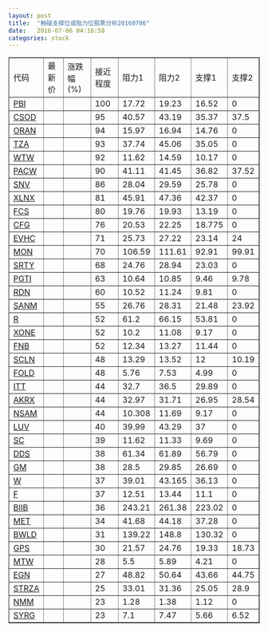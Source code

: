 ```yaml
---
layout: post
title:  "触碰支撑位或阻力位股票分析20160706"
date:   2016-07-06 04:16:58
categories: stock
---
```

<script type="text/javascript">
var stockList = []
stockList.push('gb_pbi');
stockList.push('gb_csod');
stockList.push('gb_oran');
stockList.push('gb_tza');
stockList.push('gb_wtw');
stockList.push('gb_pacw');
stockList.push('gb_snv');
stockList.push('gb_xlnx');
stockList.push('gb_fcs');
stockList.push('gb_cfg');
stockList.push('gb_evhc');
stockList.push('gb_mon');
stockList.push('gb_srty');
stockList.push('gb_pgti');
stockList.push('gb_rdn');
stockList.push('gb_sanm');
stockList.push('gb_r');
stockList.push('gb_xone');
stockList.push('gb_fnb');
stockList.push('gb_scln');
stockList.push('gb_fold');
stockList.push('gb_itt');
stockList.push('gb_akrx');
stockList.push('gb_nsam');
stockList.push('gb_luv');
stockList.push('gb_sc');
stockList.push('gb_dds');
stockList.push('gb_gm');
stockList.push('gb_w');
stockList.push('gb_f');
stockList.push('gb_biib');
stockList.push('gb_met');
stockList.push('gb_bwld');
stockList.push('gb_gps');
stockList.push('gb_mtw');
stockList.push('gb_egn');
stockList.push('gb_strza');
stockList.push('gb_nmm');
stockList.push('gb_syrg');
</script>
<table border="1">
 <tr>
 <td>代码</td>
 <td>最新价</td>
 <td>涨跌幅(%)</td>
 <td>接近程度</td>
 <td>阻力1</td>
 <td>阻力2</td>
 <td>支撑1</td>
 <td>支撑2</td>
</tr>
  <tr id="pbi" class="red">
  <td><a href="http://stock.finance.sina.com.cn/usstock/quotes/PBI.html" target="_blank">PBI</a></td><td></td><td></td><td>100</td><td>17.72</td><td>19.23</td><td>16.52</td><td>0</td></tr>
  <tr id="csod" class="green">
  <td><a href="http://stock.finance.sina.com.cn/usstock/quotes/CSOD.html" target="_blank">CSOD</a></td><td></td><td></td><td>95</td><td>40.57</td><td>43.19</td><td>35.37</td><td>37.5</td></tr>
  <tr id="oran" class="red">
  <td><a href="http://stock.finance.sina.com.cn/usstock/quotes/ORAN.html" target="_blank">ORAN</a></td><td></td><td></td><td>94</td><td>15.97</td><td>16.94</td><td>14.76</td><td>0</td></tr>
  <tr id="tza" class="red">
  <td><a href="http://stock.finance.sina.com.cn/usstock/quotes/TZA.html" target="_blank">TZA</a></td><td></td><td></td><td>93</td><td>37.74</td><td>45.06</td><td>35.05</td><td>0</td></tr>
  <tr id="wtw" class="red">
  <td><a href="http://stock.finance.sina.com.cn/usstock/quotes/WTW.html" target="_blank">WTW</a></td><td></td><td></td><td>92</td><td>11.62</td><td>14.59</td><td>10.17</td><td>0</td></tr>
  <tr id="pacw" class="green">
  <td><a href="http://stock.finance.sina.com.cn/usstock/quotes/PACW.html" target="_blank">PACW</a></td><td></td><td></td><td>90</td><td>41.11</td><td>41.45</td><td>36.82</td><td>37.52</td></tr>
  <tr id="snv" class="red">
  <td><a href="http://stock.finance.sina.com.cn/usstock/quotes/SNV.html" target="_blank">SNV</a></td><td></td><td></td><td>86</td><td>28.04</td><td>29.59</td><td>25.78</td><td>0</td></tr>
  <tr id="xlnx" class="red">
  <td><a href="http://stock.finance.sina.com.cn/usstock/quotes/XLNX.html" target="_blank">XLNX</a></td><td></td><td></td><td>81</td><td>45.91</td><td>47.36</td><td>42.37</td><td>0</td></tr>
  <tr id="fcs" class="green">
  <td><a href="http://stock.finance.sina.com.cn/usstock/quotes/FCS.html" target="_blank">FCS</a></td><td></td><td></td><td>80</td><td>19.76</td><td>19.93</td><td>13.19</td><td>0</td></tr>
  <tr id="cfg" class="green">
  <td><a href="http://stock.finance.sina.com.cn/usstock/quotes/CFG.html" target="_blank">CFG</a></td><td></td><td></td><td>76</td><td>20.53</td><td>22.25</td><td>18.775</td><td>0</td></tr>
  <tr id="evhc" class="green">
  <td><a href="http://stock.finance.sina.com.cn/usstock/quotes/EVHC.html" target="_blank">EVHC</a></td><td></td><td></td><td>71</td><td>25.73</td><td>27.22</td><td>23.14</td><td>24</td></tr>
  <tr id="mon" class="green">
  <td><a href="http://stock.finance.sina.com.cn/usstock/quotes/MON.html" target="_blank">MON</a></td><td></td><td></td><td>70</td><td>106.59</td><td>111.61</td><td>92.91</td><td>99.91</td></tr>
  <tr id="srty" class="red">
  <td><a href="http://stock.finance.sina.com.cn/usstock/quotes/SRTY.html" target="_blank">SRTY</a></td><td></td><td></td><td>68</td><td>24.76</td><td>28.94</td><td>23.03</td><td>0</td></tr>
  <tr id="pgti" class="red">
  <td><a href="http://stock.finance.sina.com.cn/usstock/quotes/PGTI.html" target="_blank">PGTI</a></td><td></td><td></td><td>63</td><td>10.64</td><td>10.85</td><td>9.46</td><td>9.78</td></tr>
  <tr id="rdn" class="green">
  <td><a href="http://stock.finance.sina.com.cn/usstock/quotes/RDN.html" target="_blank">RDN</a></td><td></td><td></td><td>60</td><td>10.52</td><td>11.24</td><td>9.81</td><td>0</td></tr>
  <tr id="sanm" class="red">
  <td><a href="http://stock.finance.sina.com.cn/usstock/quotes/SANM.html" target="_blank">SANM</a></td><td></td><td></td><td>55</td><td>26.76</td><td>28.31</td><td>21.48</td><td>23.92</td></tr>
  <tr id="r" class="red">
  <td><a href="http://stock.finance.sina.com.cn/usstock/quotes/R.html" target="_blank">R</a></td><td></td><td></td><td>52</td><td>61.2</td><td>66.15</td><td>53.81</td><td>0</td></tr>
  <tr id="xone" class="red">
  <td><a href="http://stock.finance.sina.com.cn/usstock/quotes/XONE.html" target="_blank">XONE</a></td><td></td><td></td><td>52</td><td>10.2</td><td>11.08</td><td>9.17</td><td>0</td></tr>
  <tr id="fnb" class="red">
  <td><a href="http://stock.finance.sina.com.cn/usstock/quotes/FNB.html" target="_blank">FNB</a></td><td></td><td></td><td>52</td><td>12.34</td><td>13.27</td><td>11.44</td><td>0</td></tr>
  <tr id="scln" class="red">
  <td><a href="http://stock.finance.sina.com.cn/usstock/quotes/SCLN.html" target="_blank">SCLN</a></td><td></td><td></td><td>48</td><td>13.29</td><td>13.52</td><td>12</td><td>10.19</td></tr>
  <tr id="fold" class="red">
  <td><a href="http://stock.finance.sina.com.cn/usstock/quotes/FOLD.html" target="_blank">FOLD</a></td><td></td><td></td><td>48</td><td>5.76</td><td>7.53</td><td>4.99</td><td>0</td></tr>
  <tr id="itt" class="green">
  <td><a href="http://stock.finance.sina.com.cn/usstock/quotes/ITT.html" target="_blank">ITT</a></td><td></td><td></td><td>44</td><td>32.7</td><td>36.5</td><td>29.89</td><td>0</td></tr>
  <tr id="akrx" class="green">
  <td><a href="http://stock.finance.sina.com.cn/usstock/quotes/AKRX.html" target="_blank">AKRX</a></td><td></td><td></td><td>44</td><td>32.97</td><td>31.71</td><td>26.95</td><td>28.54</td></tr>
  <tr id="nsam" class="red">
  <td><a href="http://stock.finance.sina.com.cn/usstock/quotes/NSAM.html" target="_blank">NSAM</a></td><td></td><td></td><td>44</td><td>10.308</td><td>11.69</td><td>9.17</td><td>0</td></tr>
  <tr id="luv" class="red">
  <td><a href="http://stock.finance.sina.com.cn/usstock/quotes/LUV.html" target="_blank">LUV</a></td><td></td><td></td><td>40</td><td>39.99</td><td>43.29</td><td>37</td><td>0</td></tr>
  <tr id="sc" class="green">
  <td><a href="http://stock.finance.sina.com.cn/usstock/quotes/SC.html" target="_blank">SC</a></td><td></td><td></td><td>39</td><td>11.62</td><td>11.33</td><td>9.69</td><td>0</td></tr>
  <tr id="dds" class="red">
  <td><a href="http://stock.finance.sina.com.cn/usstock/quotes/DDS.html" target="_blank">DDS</a></td><td></td><td></td><td>38</td><td>61.34</td><td>61.89</td><td>56.79</td><td>0</td></tr>
  <tr id="gm" class="red">
  <td><a href="http://stock.finance.sina.com.cn/usstock/quotes/GM.html" target="_blank">GM</a></td><td></td><td></td><td>38</td><td>28.5</td><td>29.85</td><td>26.69</td><td>0</td></tr>
  <tr id="w" class="red">
  <td><a href="http://stock.finance.sina.com.cn/usstock/quotes/W.html" target="_blank">W</a></td><td></td><td></td><td>37</td><td>39.01</td><td>43.165</td><td>36.13</td><td>0</td></tr>
  <tr id="f" class="red">
  <td><a href="http://stock.finance.sina.com.cn/usstock/quotes/F.html" target="_blank">F</a></td><td></td><td></td><td>37</td><td>12.51</td><td>13.44</td><td>11.1</td><td>0</td></tr>
  <tr id="biib" class="red">
  <td><a href="http://stock.finance.sina.com.cn/usstock/quotes/BIIB.html" target="_blank">BIIB</a></td><td></td><td></td><td>36</td><td>243.21</td><td>261.38</td><td>223.02</td><td>0</td></tr>
  <tr id="met" class="green">
  <td><a href="http://stock.finance.sina.com.cn/usstock/quotes/MET.html" target="_blank">MET</a></td><td></td><td></td><td>34</td><td>41.68</td><td>44.18</td><td>37.28</td><td>0</td></tr>
  <tr id="bwld" class="red">
  <td><a href="http://stock.finance.sina.com.cn/usstock/quotes/BWLD.html" target="_blank">BWLD</a></td><td></td><td></td><td>31</td><td>139.22</td><td>148.8</td><td>130.32</td><td>0</td></tr>
  <tr id="gps" class="red">
  <td><a href="http://stock.finance.sina.com.cn/usstock/quotes/GPS.html" target="_blank">GPS</a></td><td></td><td></td><td>30</td><td>21.57</td><td>24.76</td><td>19.33</td><td>18.73</td></tr>
  <tr id="mtw" class="red">
  <td><a href="http://stock.finance.sina.com.cn/usstock/quotes/MTW.html" target="_blank">MTW</a></td><td></td><td></td><td>28</td><td>5.5</td><td>5.89</td><td>4.21</td><td>0</td></tr>
  <tr id="egn" class="green">
  <td><a href="http://stock.finance.sina.com.cn/usstock/quotes/EGN.html" target="_blank">EGN</a></td><td></td><td></td><td>27</td><td>48.82</td><td>50.64</td><td>43.66</td><td>44.75</td></tr>
  <tr id="strza" class="green">
  <td><a href="http://stock.finance.sina.com.cn/usstock/quotes/STRZA.html" target="_blank">STRZA</a></td><td></td><td></td><td>25</td><td>33.01</td><td>31.36</td><td>25.05</td><td>28.9</td></tr>
  <tr id="nmm" class="green">
  <td><a href="http://stock.finance.sina.com.cn/usstock/quotes/NMM.html" target="_blank">NMM</a></td><td></td><td></td><td>23</td><td>1.28</td><td>1.38</td><td>1.12</td><td>0</td></tr>
  <tr id="syrg" class="green">
  <td><a href="http://stock.finance.sina.com.cn/usstock/quotes/SYRG.html" target="_blank">SYRG</a></td><td></td><td></td><td>23</td><td>7.1</td><td>7.47</td><td>5.66</td><td>6.52</td></tr>
</table>
